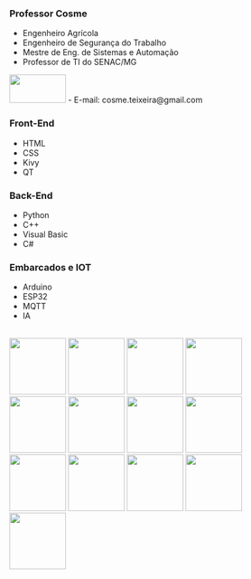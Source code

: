 ### Professor Cosme

- Engenheiro Agrícola 
- Engenheiro de Segurança do Trabalho
- Mestre de Eng. de Sistemas e Automação 
- Professor de TI do SENAC/MG

 <img height="50" width="100" src="https://img.shields.io/badge/Gmail-D14836?style=for-the-badge&logo=gmail&logoColor=white" />
- E-mail: cosme.teixeira@gmail.com

### Front-End

- HTML 
- CSS
- Kivy
- QT

### Back-End

- Python 
- C++
- Visual Basic
- C#

### Embarcados e IOT

- Arduino 
- ESP32
- MQTT
- IA

<div style="display: inline_block"><br>
   <img height="100" width="100" src="https://cdn.jsdelivr.net/gh/devicons/devicon/icons/arduino/arduino-original.svg" />

   <img height="100" width="100" src="https://cdn.jsdelivr.net/gh/devicons/devicon/icons/python/python-original.svg" />
  
   <img height="100" width="100" src="https://cdn.jsdelivr.net/gh/devicons/devicon/icons/qt/qt-original.svg" />
  
   <img height="100" width="100" src="https://cdn.jsdelivr.net/gh/devicons/devicon/icons/html5/html5-original.svg" />
          
   <img height="100" width="100" src="https://cdn.jsdelivr.net/gh/devicons/devicon/icons/css3/css3-original.svg" />
          
   <img height="100" width="100" src="https://cdn.jsdelivr.net/gh/devicons/devicon/icons/javascript/javascript-original.svg" />
  
  
   <img height="100" width="100"  src="https://cdn.jsdelivr.net/gh/devicons/devicon/icons/flask/flask-original-wordmark.svg" />
          
    
   <img height="100" width="100"  src="https://cdn.jsdelivr.net/gh/devicons/devicon/icons/sqlite/sqlite-original-wordmark.svg" />
                
   
   <img height="100" width="100"  src="https://cdn.jsdelivr.net/gh/devicons/devicon/icons/sqlalchemy/sqlalchemy-original-wordmark.svg" />
  
  
   <img height="100" width="100" src="https://cdn.jsdelivr.net/gh/devicons/devicon/icons/bootstrap/bootstrap-original-wordmark.svg" />
          
        
   <img height="100" width="100"  src="https://cdn.jsdelivr.net/gh/devicons/devicon/icons/vscode/vscode-original-wordmark.svg" />
          
   <img height="100" width="100"  src="https://cdn.jsdelivr.net/gh/devicons/devicon/icons/pycharm/pycharm-original.svg" />
      
  
   <img height="100" width="100"  src="https://cdn.jsdelivr.net/gh/devicons/devicon/icons/heroku/heroku-plain-wordmark.svg" />
          
          
</div>               
